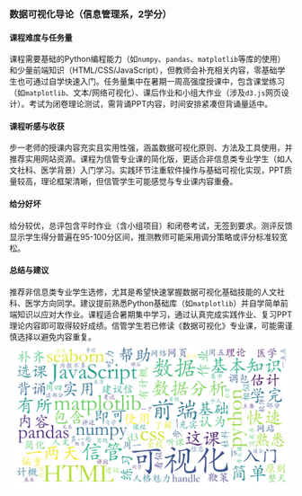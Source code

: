 ### 数据可视化导论（信息管理系，2学分）

#### 课程难度与任务量  
课程需要基础的Python编程能力（如`numpy`、`pandas`、`matplotlib`等库的使用）和少量前端知识（HTML/CSS/JavaScript），但教师会补充相关内容，零基础学生也可通过自学快速入门。任务量集中在暑期一周高强度授课中，包含课堂练习（如`matplotlib`、文本/网络可视化）、课后作业和小组大作业（涉及`d3.js`网页设计）。考试为闭卷理论测试，需背诵PPT内容，时间安排紧凑但背诵量适中。

#### 课程听感与收获  
步一老师的授课内容充实且实用性强，涵盖数据可视化原则、方法及工具使用，并推荐实用网站资源。课程为信管专业课的简化版，更适合非信息类专业学生（如人文社科、医学背景）入门学习。实践环节注重软件操作与基础可视化实现，PPT质量较高，理论框架清晰，但信管学生可能感觉与专业课内容重叠。

#### 给分好坏  
给分较优，总评包含平时作业（含小组项目）和闭卷考试，无签到要求。测评反馈显示学生得分普遍在95-100分区间，推测教师可能采用调分策略或评分标准较宽松。

#### 总结与建议  
推荐非信息类专业学生选修，尤其是希望快速掌握数据可视化基础技能的人文社科、医学方向同学。建议提前熟悉Python基础库（如`matplotlib`）并自学简单前端知识以应对大作业。课程适合暑期集中学习，通过认真完成实践作业、复习PPT理论内容即可取得较好成绩。信管学生若已修读《数据可视化》专业课，可能需谨慎选择以避免内容重复。
![wordcloud](wordcloud.png)
